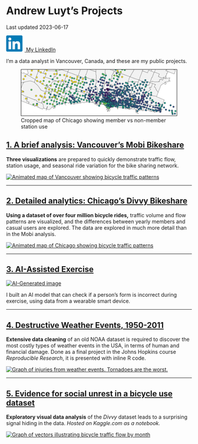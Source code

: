 Andrew Luyt’s Projects
================
Last updated 2023-06-17

<a href="https://www.linkedin.com/in/andrew-luyt/" target="_blank"><img
src="img/li-icon.png" alt="LinkedIn icon" /> My LinkedIn</a>

I’m a data analyst in Vancouver, Canada, and these are my public
projects.

<figure>
<img src="./img/chicago-crop-banner2.png"
alt="Cropped map of Chicago showing member vs non-member station use" />
<figcaption aria-hidden="true">Cropped map of Chicago showing member vs
non-member station use</figcaption>
</figure>

## [1. A brief analysis: Vancouver’s Mobi Bikeshare](https://rpubs.com/agl/mobi)

**Three visualizations** are prepared to quickly demonstrate traffic
flow, station usage, and seasonal ride variation for the bike sharing
network.

[![Animated map of Vancouver showing bicycle traffic
patterns](./img/mobi-traffic-vectors.gif)](https://rpubs.com/agl/mobi/)

------------------------------------------------------------------------

## [2. Detailed analytics: Chicago’s Divvy Bikeshare](https://andrewluyt.github.io/divvy-bikeshare/)

**Using a dataset of over four million bicycle rides,** traffic volume
and flow patterns are visualized, and the differences between yearly
members and casual users are explored. The data are explored in much
more detail than in the Mobi analysis.

[![Animated map of Chicago showing bicycle traffic
patterns](https://andrewluyt.github.io/divvy-bikeshare/analysis-report_files/figure-gfm/all%20traffic%20flow%20mapped%20fine%20detail%20zoomed-1.gif)](https://andrewluyt.github.io/divvy-bikeshare/)

------------------------------------------------------------------------

## [3. AI-Assisted Exercise](https://andrewluyt.github.io/accelerometer-predictions/)

[![AI-Generated
image](img/ai_exercise_small.png)](https://andrewluyt.github.io/accelerometer-predictions/)

I built an AI model that can check if a person’s form is incorrect
during exercise, using data from a wearable smart device.

------------------------------------------------------------------------

## [4. Destructive Weather Events, 1950-2011](https://rpubs.com/agl/852813)

**Extensive data cleaning** of an old NOAA dataset is required to
discover the most costly types of weather events in the USA, in terms of
human and financial damage. Done as a final project in the Johns Hopkins
course *Reproducible Research*, it is presented with inline R code.

[![Graph of injuries from weather events. Tornadoes are the
worst.](./img/injuries-graph.png)](https://rpubs.com/agl/852813)

------------------------------------------------------------------------

## [5. Evidence for social unrest in a bicycle use dataset](https://www.kaggle.com/andyinverted/evidence-for-social-unrest-in-bicycle-usage-data)

**Exploratory visual data analysis** of the *Divvy* dataset leads to a
surprising signal hiding in the data. *Hosted on Kaggle.com as a
notebook.*

[![Graph of vectors illustrating bicycle traffic flow by
month](./img/unrest.png)](https://www.kaggle.com/andyinverted/evidence-for-social-unrest-in-bicycle-usage-data)
